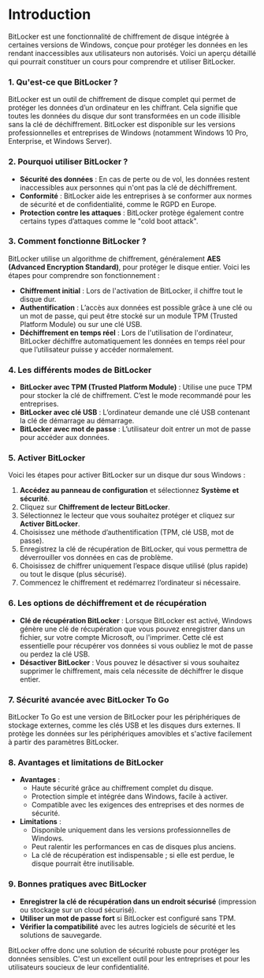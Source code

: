 # Introduction

BitLocker est une fonctionnalité de chiffrement de disque intégrée à certaines versions de Windows, conçue pour protéger les données en les rendant inaccessibles aux utilisateurs non autorisés. Voici un aperçu détaillé qui pourrait constituer un cours pour comprendre et utiliser BitLocker.

### 1. **Qu'est-ce que BitLocker ?**
   BitLocker est un outil de chiffrement de disque complet qui permet de protéger les données d’un ordinateur en les chiffrant. Cela signifie que toutes les données du disque dur sont transformées en un code illisible sans la clé de déchiffrement. BitLocker est disponible sur les versions professionnelles et entreprises de Windows (notamment Windows 10 Pro, Enterprise, et Windows Server).

### 2. **Pourquoi utiliser BitLocker ?**
   - **Sécurité des données** : En cas de perte ou de vol, les données restent inaccessibles aux personnes qui n'ont pas la clé de déchiffrement.
   - **Conformité** : BitLocker aide les entreprises à se conformer aux normes de sécurité et de confidentialité, comme le RGPD en Europe.
   - **Protection contre les attaques** : BitLocker protège également contre certains types d’attaques comme le "cold boot attack".

### 3. **Comment fonctionne BitLocker ?**
   BitLocker utilise un algorithme de chiffrement, généralement **AES (Advanced Encryption Standard)**, pour protéger le disque entier. Voici les étapes pour comprendre son fonctionnement :

   - **Chiffrement initial** : Lors de l'activation de BitLocker, il chiffre tout le disque dur.
   - **Authentification** : L’accès aux données est possible grâce à une clé ou un mot de passe, qui peut être stocké sur un module TPM (Trusted Platform Module) ou sur une clé USB.
   - **Déchiffrement en temps réel** : Lors de l'utilisation de l'ordinateur, BitLocker déchiffre automatiquement les données en temps réel pour que l’utilisateur puisse y accéder normalement.

### 4. **Les différents modes de BitLocker**
   - **BitLocker avec TPM (Trusted Platform Module)** : Utilise une puce TPM pour stocker la clé de chiffrement. C’est le mode recommandé pour les entreprises.
   - **BitLocker avec clé USB** : L’ordinateur demande une clé USB contenant la clé de démarrage au démarrage.
   - **BitLocker avec mot de passe** : L’utilisateur doit entrer un mot de passe pour accéder aux données.

### 5. **Activer BitLocker**
   Voici les étapes pour activer BitLocker sur un disque dur sous Windows :
   
   1. **Accédez au panneau de configuration** et sélectionnez **Système et sécurité**.
   2. Cliquez sur **Chiffrement de lecteur BitLocker**.
   3. Sélectionnez le lecteur que vous souhaitez protéger et cliquez sur **Activer BitLocker**.
   4. Choisissez une méthode d’authentification (TPM, clé USB, mot de passe).
   5. Enregistrez la clé de récupération de BitLocker, qui vous permettra de déverrouiller vos données en cas de problème.
   6. Choisissez de chiffrer uniquement l’espace disque utilisé (plus rapide) ou tout le disque (plus sécurisé).
   7. Commencez le chiffrement et redémarrez l’ordinateur si nécessaire.

### 6. **Les options de déchiffrement et de récupération**
   - **Clé de récupération BitLocker** : Lorsque BitLocker est activé, Windows génère une clé de récupération que vous pouvez enregistrer dans un fichier, sur votre compte Microsoft, ou l'imprimer. Cette clé est essentielle pour récupérer vos données si vous oubliez le mot de passe ou perdez la clé USB.
   - **Désactiver BitLocker** : Vous pouvez le désactiver si vous souhaitez supprimer le chiffrement, mais cela nécessite de déchiffrer le disque entier.

### 7. **Sécurité avancée avec BitLocker To Go**
   BitLocker To Go est une version de BitLocker pour les périphériques de stockage externes, comme les clés USB et les disques durs externes. Il protège les données sur les périphériques amovibles et s'active facilement à partir des paramètres BitLocker.

### 8. **Avantages et limitations de BitLocker**
   - **Avantages** :
     - Haute sécurité grâce au chiffrement complet du disque.
     - Protection simple et intégrée dans Windows, facile à activer.
     - Compatible avec les exigences des entreprises et des normes de sécurité.
   - **Limitations** :
     - Disponible uniquement dans les versions professionnelles de Windows.
     - Peut ralentir les performances en cas de disques plus anciens.
     - La clé de récupération est indispensable ; si elle est perdue, le disque pourrait être inutilisable.

### 9. **Bonnes pratiques avec BitLocker**
   - **Enregistrer la clé de récupération dans un endroit sécurisé** (impression ou stockage sur un cloud sécurisé).
   - **Utiliser un mot de passe fort** si BitLocker est configuré sans TPM.
   - **Vérifier la compatibilité** avec les autres logiciels de sécurité et les solutions de sauvegarde.

BitLocker offre donc une solution de sécurité robuste pour protéger les données sensibles. C'est un excellent outil pour les entreprises et pour les utilisateurs soucieux de leur confidentialité.
